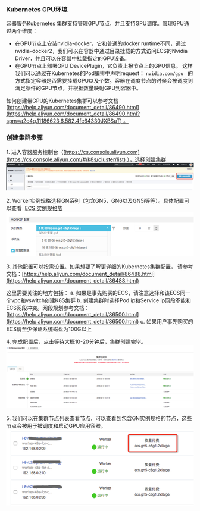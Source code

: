 ### Kubernetes GPU环境
容器服务Kubernetes 集群支持管理GPU节点，并且支持GPU调度。管理GPU通过两个维度：
* 在GPU节点上安装nvidia-docker，它和普通的docker runtime不同，通过nvidia-docker2，我们可以在容器中通过目录挂载的方式访问ECS的Nvidia Driver，并且可以在容器中挂载指定的GPU设备。
* 在GPU节点上部署GPU DevicePlugin，它负责上报节点上的GPU信息。 这样我们可以通过在Kubernetes的Pod编排中声明request： `nvidia.com/gpu`   的方式指定容器是否需要挂载GPU以及个数。容器在调度节点的时候会被调度到满足条件的GPU节点，并根据数量映射GPU到容器中。

如何创建带GPU的Kubernetes集群可以参考文档 [https://help.aliyun.com/document_detail/86490.html](https://help.aliyun.com/document_detail/86490.html?spm=a2c4g.11186623.6.582.4fe64330JXBSuT) 。

### 创建集群步骤
1\. 进入容器服务控制台（[https://cs.console.aliyun.com](https://cs.console.aliyun.com/#/k8s/cluster/list) ），选择创建集群<br />![PNG](images/create_cluster.png)


2\. Worker实例规格选择GN系列（包含GN5，GN6以及GN5i等等）。具体配置可以查看  [ECS 实例规格族](https://help.aliyun.com/document_detail/25378.html#gn5)<br />![image.png](images/create_cluster_instance_type.png)


3\. 其他配置可以按需设置。如果想要了解更详细的Kubernetes集群配置， 请参考文档：[https://help.aliyun.com/document_detail/86488.html](https://help.aliyun.com/document_detail/86488.html)

这里需要关注的地方包括：
	a. 如果是事先购买的ECS，请注意选择和该ECS同一个vpc和vswitch创建K8S集群
	b. 创建集群时选择Pod ip和Service ip网段不能和ECS网段冲突。网段规划参考文档： [https://help.aliyun.com/document_detail/86500.html](https://help.aliyun.com/document_detail/86500.html)
	c. 如果用户事先购买的ECS请至少保证系统磁盘为100G以上


4\. 完成配置后，点击等待大概10-20分钟后，集群创建完毕。<br />![image.png](images/create_cluster_finish.png)


5\. 我们可以在集群节点列表查看节点，可以查看到包含GN实例规格的节点，这些节点会被用于被调度和启动GPU应用容器。<br />![image.png](images/create_cluster_gpu.png)
